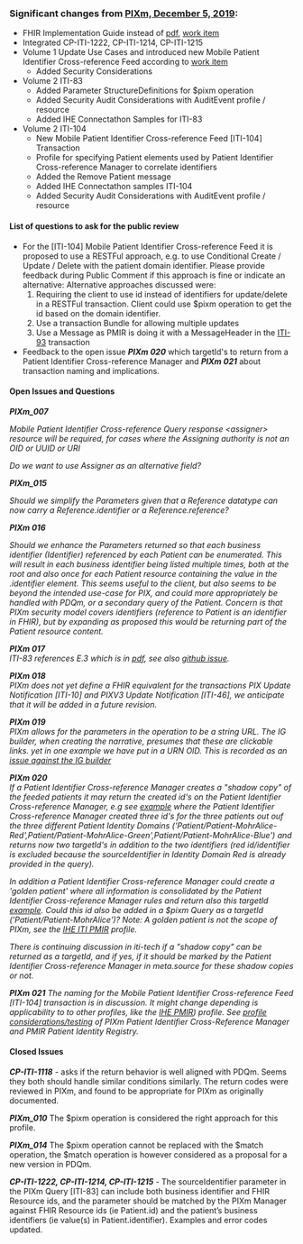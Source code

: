 <div markdown="1" class="stu-note">

### Significant changes from [PIXm, December 5, 2019](https://ihe.net/uploadedFiles/Documents/ITI/IHE_ITI_Suppl_PIXm.pdf):
- FHIR Implementation Guide instead of [pdf](https://ihe.net/uploadedFiles/Documents/ITI/IHE_ITI_Suppl_PIXm.pdf), [work item](https://github.com/IHE/IT-Infrastructure/issues/149)
- Integrated CP-ITI-1222, CP-ITI-1214, CP-ITI-1215 
- Volume 1 Update Use Cases and introduced new Mobile Patient Identifier Cross-reference Feed according to [work item](https://github.com/IHE/IT-Infrastructure/issues/147)
  - Added Security Considerations 
- Volume 2 ITI-83  
  - Added Parameter StructureDefinitions for $pixm operation
  - Added Security Audit Considerations with AuditEvent profile / resource
  - Added IHE Connectathon Samples for ITI-83
- Volume 2 ITI-104
   - New Mobile Patient Identifier Cross-reference Feed [ITI-104] Transaction
   - Profile for specifying Patient elements used by Patient Identifier Cross-reference Manager to correlate identifiers
   - Added the Remove Patient message   
   - Added IHE Connectathon samples ITI-104
   - Added Security Audit Considerations with AuditEvent profile / resource

#### List of questions to ask for the public review
- For the [ITI-104] Mobile Patient Identifier Cross-reference Feed it is proposed to use a RESTFul approach, e.g. to use Conditional Create / Update / Delete with the patient domain identifier. Please provide feedback during Public Comment if this approach is fine or indicate an alternative:
  Alternative approaches discussed were:
   1. Requiring the client to use id instead of identifiers for update/delete in a RESTFul transaction. Client could use $pixm operation to get the id based on the domain identifier. 
   2. Use a transaction Bundle for allowing multiple updates
   3. Use a Message as PMIR is doing it with a MessageHeader in the [ITI-93](https://www.ihe.net/uploadedFiles/Documents/ITI/IHE_ITI_Suppl_PMIR.pdf#page=26) transaction
- Feedback to the open issue ***PIXm 020*** which targetId's to return from a Patient Identifier Cross-reference Manager and ***PIXm 021*** about transaction naming and implications.

#### Open Issues and Questions

***PIXm\_007***

*Mobile Patient Identifier Cross-reference Query response &lt;assigner&gt; resource will be required, for cases where the Assigning authority is not an OID or UUID or URI*

*Do we want to use Assigner as an alternative field?*

***PIXm\_015***

*Should we simplify the Parameters given that a Reference datatype can
now carry a Reference.identifier or a Reference.reference?*

***PIXm 016***

*Should we enhance the Parameters returned so that each business
identifier (Identifier) referenced by each Patient can be enumerated.
This will result in each business identifier being listed multiple
times, both at the root and also once for each Patient resource
containing the value in the .identifier element. This seems useful to
the client, but also seems to be beyond the intended use-case for PIX,
and could more appropriately be handled with PDQm, or a secondary query
of the Patient. Concern is that PIXm security model covers identifiers
(reference to Patient is an identifier in FHIR), but by expanding as
proposed this would be returning part of the Patient resource content.*


***PIXm 017***  
*ITI-83 references E.3 which is in [pdf](https://www.ihe.net/uploadedFiles/Documents/ITI/IHE_ITI_Suppl_Appx-Z.pdf#page=16), see also [github issue](https://github.com/IHE/publications/issues/110).*


***PIXm 018***  
*PIXm does not yet define a FHIR equivalent for the transactions  PIX Update Notification [ITI-10] and PIXV3 Update Notification [ITI-46], 
we anticipate that it will be added in a future revision.*

***PIXm 019***  
*PIXm allows for the parameters in the operation to be a string URL. The IG builder, when creating the narrative, presumes that these are clickable links. yet in one example we have put in a URN OID. This is recorded as an [issue against the IG builder](https://github.com/HL7/fhir-ig-publisher/issues/296)*

***PIXm 020***  
*If a Patient Identifier Cross-reference Manager creates a "shadow copy" of the feeded patients it may return the created
id's on the Patient Identifier Cross-reference Manager, e.g see [example](http://build.fhir.org/ig/IHE/ITI.PIXm/branches/master/Parameters-pixm-response-mohralice-red-all.json.html) 
where the Patient Identifier Cross-reference Manager created three id's for the three patients out ouf the three different Patient Identity Domains ('Patient/Patient-MohrAlice-Red',Patient/Patient-MohrAlice-Green',Patient/Patient-MohrAlice-Blue') and returns now two targetId's in addition to the two identifiers (red id/identifier is excluded because the sourceIdentifier in Identity Domain Red is already provided in the query).* 

*In addition a Patient Identifier Cross-reference Manager could create a 'golden patient' where all information
is consolidated by the Patient Identifier Cross-reference Manager rules and return also this targetId [example](http://build.fhir.org/ig/IHE/ITI.PIXm/branches/master/Patient-Patient-MohrAlice.html). Could this id also be added in a $pixm Query as a targetId ('Patient/Patient-MohrAlice')? Note: A golden patient is not the scope of PIXm, see the [IHE ITI PMIR](https://www.ihe.net/uploadedFiles/Documents/ITI/IHE_ITI_Suppl_PMIR.pdf) profile.* 

*There is continuing discussion in iti-tech if a "shadow copy" can be returned as a targetId, and if yes, if it should be marked by the Patient Identifier Cross-reference Manager in meta.source for these shadow copies or not.*

***PIXm 021***
*The naming for the Mobile Patient Identifier Cross-reference Feed [ITI-104] transaction is in discussion. It might change
depending is applicability to to other profiles, like the [IHE PMIR](https://www.ihe.net/uploadedFiles/Documents/ITI/IHE_ITI_Suppl_PMIR.pdf)) profile. 
See [profile considerations/testing](https://gazelle.ihe.net/content/pmirconnectathontestpatients) of PIXm Patient Identifier Cross-Reference Manager and PMIR Patient Identity Registry.*

#### Closed Issues

***CP-ITI-1118*** - asks if the return behavior is well aligned with PDQm.
Seems they both should handle similar conditions similarly. The return
codes were reviewed in PIXm, and found to be appropriate for PIXm as
originally documented.

***PIXm\_010*** 
The $pixm operation is considered the right approach for this profile.

***PIXm\_014*** 
The $pixm operation cannot be replaced with the $match operation, the $match operation is however considered as a proposal for a new version in PDQm.

***CP-ITI-1222, CP-ITI-1214, CP-ITI-1215*** - The sourceIdentifier parameter in the PIXm Query [ITI-83] can include both business identifier and FHIR Resource ids, and the parameter should be matched by the PIXm Manager against FHIR Resource ids (ie Patient.id) and the patient’s business identifiers (ie value(s) in Patient.identifier). Examples and error codes updated. 

</div>
